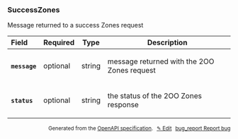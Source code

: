 <!--- This is a generated file, do not edit! -->
<!--- [START woosmap_http_schema_woosmap-platform-api-reference_successzones] -->
<h3 class="schema-object" id="Woosmap Platform API Reference_SuccessZones">SuccessZones</h3>

Message returned to a success Zones request

| Field                                                                                               | Required | Type   | Description                                                                                       |
| :-------------------------------------------------------------------------------------------------- | -------- | ------ | ------------------------------------------------------------------------------------------------- |
| <h4 id="SuccessZones-message" class="add-link schema-object-property-key"><code>message</code></h4> | optional | string | <div class="nonref-property-description"><p>message returned with the 2OO Zones request</p></div> |
| <h4 id="SuccessZones-status" class="add-link schema-object-property-key"><code>status</code></h4>   | optional | string | <div class="nonref-property-description"><p>the status of the 2OO Zones response</p></div>        |

<p style="text-align: right; font-size: smaller;">Generated from the <a data-label="openapi-github" href="https://github.com/woosmap/openapi-specification" title="Woosmap OpenAPI Specification" class="external">OpenAPI specification</a>.
<a data-label="openapi-github-woosmap-http-schema-woosmap-platform-api-reference-successzones" data-action="edit" style="margin-left: 5px;" href="https://github.com/woosmap/openapi-specification/blob/main/specification/schemas/Woosmap Platform API Reference_SuccessZones.yml" title="Edit on GitHub">✎ Edit</a>
<a data-label="openapi-github-woosmap-http-schema-woosmap-platform-api-reference-successzones" data-action="bug" style="margin-left: 5px;" href="https://github.com/woosmap/openapi-specification/issues/new?assignees=&labels=type%3A+bug%2C+triage+me&template=bug_report.md&title=[schemas] Bug - Woosmap Platform API Reference_SuccessZones" title="File bug for schemas on GitHub"><span class="material-icons">bug_report</span> Report bug</a>
</p>

<!--- [END woosmap_http_schema_woosmap-platform-api-reference_successzones] -->
